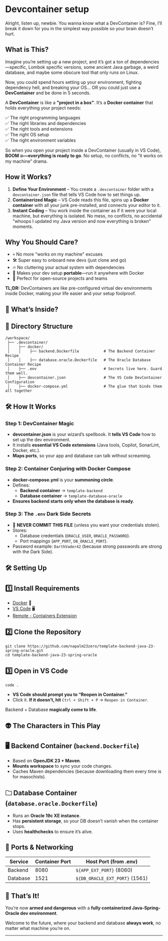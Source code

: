 # Devcontainer setup

Alright, listen up, newbie. You wanna know what a DevContainer is? Fine, I’ll break it down for you in the simplest way possible so your brain doesn’t hurt.

## **What is This?**

Imagine you’re setting up a new project, and it’s got a ton of dependencies—specific, Lombok specific versions, some ancient Java garbage, a weird database, and maybe some obscure tool that only runs on Linux.

Now, you could spend hours setting up your environment, fighting dependency hell, and breaking your OS… OR you could just use a **DevContainer** and be done in 5 seconds.

A **DevContainer** is like a **"project in a box"**. It’s a **Docker container** that holds everything your project needs:

✅ The right programming languages  
✅ The right libraries and dependencies  
✅ The right tools and extensions  
✅ The right OS setup  
✅ The right environment variables

So when you open your project inside a DevContainer (usually in VS Code), **BOOM 💥—everything is ready to go**. No setup, no conflicts, no “it works on my machine” drama.

## How it Works?

1. **Define Your Environment** – You create a `.devcontainer` folder with a `devcontainer.json` file that tells VS Code how to set things up.
2. **Containerized Magic** – VS Code reads this file, spins up a **Docker container** with all your junk pre-installed, and connects your editor to it.
3. **Instant Coding** – You work inside the container as if it were your local machine, but everything is isolated. No mess, no conflicts, no accidental "whoops I updated my Java version and now everything is broken" moments.

## Why You Should Care?

- 💀 No more "works on my machine" excuses
- 🛠 Super easy to onboard new devs (just clone and go)
- 🔥 No cluttering your actual system with dependencies
- 🚀 Makes your dev setup **portable**—run it anywhere with Docker
- 🎯 Perfect for open-source projects and teams

**TL;DR:** DevContainers are like pre-configured virtual dev environments inside Docker, making your life easier and your setup foolproof.

## **💮 What’s Inside?**

## 📁 **Directory Structure**

```
/workspace/
 ├── .devcontainer/
 │    ├── docker/
 │    │    ├── backend.Dockerfile           # The Backend Container Recipe
 │    │    ├── database.oracle.Dockerfile   # The Oracle Database Container Recipe
 │    ├── .env                              # Secrets live here. Guard them well.
 │    ├── devcontainer.json                 # The VS Code DevContainer Configuration
 │    ├── docker-compose.yml                # The glue that binds them all together
```

## **🛠️ How It Works**

### **Step 1: DevContainer Magic**

- **devcontainer.json** is your wizard’s spellbook. It **tells VS Code** how to set up the dev environment.
- It installs **essential VS Code extensions** (Java tools, Copilot, SonarLint, Docker, etc.).
- **Maps ports**, so your app and database can talk without screaming.

### **Step 2: Container Conjuring with Docker Compose**

- **docker-compose.yml** is your **summoning circle**.
- Defines:
    - **Backend container** → `template-backend`
    - **Database container** → `template-database-oracle`
- **Ensures backend starts only when the database is ready**.

### **Step 3: The `.env` Dark Side Secrets**

- 🚡 **NEVER COMMIT THIS FILE** (unless you want your credentials stolen).
- Stores:
    - Database credentials (`ORACLE_USER`, `ORACLE_PASSWORD`).
    - Port mappings (`APP_PORT`, `DB_ORACLE_PORT`).
- Password example: `DarthVader42` (because strong passwords are strong with the Dark Side).

## **🛠️ Setting Up**

## **1️⃣ Install Requirements**

- [Docker](https://www.docker.com/get-started) 🐳
- [VS Code](https://code.visualstudio.com/) 🖥️
- [Remote - Containers Extension](https://marketplace.visualstudio.com/items?itemName=ms-vscode-remote.remote-containers)

## **2️⃣ Clone the Repository**

```
git clone https://github.com/napalm23zero/template-backend-java-23-spring-oracle.git
cd template-backend-java-23-spring-oracle
```

## **3️⃣ Open in VS Code**

```
code .
```

- **VS Code should prompt you to “Reopen in Container.”**
- Click it. **If it doesn’t, hit** `Ctrl + Shift + P` → `Reopen in Container`.

Backend + Database **magically come to life**.

## **👽 The Characters in This Play**

## **🖥️ Backend Container (`backend.Dockerfile`)**

- Based on **OpenJDK 23 + Maven**.
- **Mounts workspace** to sync your code changes.
- Caches Maven dependencies (because downloading them every time is for masochists).

## **🗀 Database Container (`database.oracle.Dockerfile`)**

- Runs an **Oracle 19c XE instance**.
- Has **persistent storage**, so your DB doesn’t vanish when the container stops.
- Uses **healthchecks** to ensure it’s alive.

## **👀 Ports & Networking**

| Service  | Container Port | Host Port (from .env)          |
| -------- | -------------- | ------------------------------ |
| Backend  | 8080           | `${APP_EXT_PORT}` (8060)       |
| Database | 1521           | `${DB_ORACLE_EXT_PORT}` (1561) |

## **🎉 That’s It!**

You’re now **armed and dangerous** with a **fully containerized Java-Spring-Oracle dev environment**.

Welcome to the future, where your backend and database **always work**, no matter what machine you’re on.

---

<!-- <p style="display: flex; justify-content: space-between;">
  <span>Previously</span>
  <span>Next</span>
</p> -->
